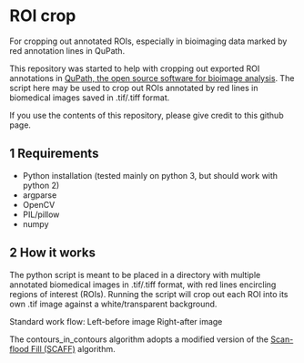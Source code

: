 # ROI crop
For cropping out annotated ROIs, especially in bioimaging data marked by red annotation lines in QuPath.

This repository was started to help with cropping out exported ROI annotations in [QuPath, the open source software for bioimage analysis](https://github.com/qupath/qupath). The script here may be used to crop out ROIs annotated by red lines in biomedical images saved in .tif/.tiff format.

If you use the contents of this repository, please give credit to this github page.

## 1 Requirements
- Python installation (tested mainly on python 3, but should work with python 2)
- argparse
- OpenCV
- PIL/pillow
- numpy

## 2 How it works
The python script is meant to be placed in a directory with multiple annotated biomedical images in .tif/.tiff format, with red lines encircling regions of interest (ROIs). Running the script will crop out each ROI into its own .tif image against a white/transparent background.

Standard work flow:
Left-before image
Right-after image

The contours_in_contours algorithm adopts a modified version of the [Scan-flood Fill (SCAFF)](https://github.com/SherylHYX/Scan-flood-Fill) algorithm.
